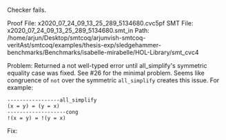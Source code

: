 Checker fails.

Proof File: x2020_07_24_09_13_25_289_5134680.cvc5pf
SMT File: x2020_07_24_09_13_25_289_5134680.smt_in
Path: /home/arjun/Desktop/smtcoq/arjunvish-smtcoq-veritAst/smtcoq/examples/thesis-exp/sledgehammer-benchmarks/Benchmarks/isabelle-mirabelle/HOL-Library/smt_cvc4

Problem: Returned a not well-typed error until all_simplify's symmetric equality case was fixed. See #26 for the minimal problem. Seems like congruence of `not` over the symmetric `all_simplify` creates this issue. For example:
```
-----------------all_simplify
(x = y) = (y = x)
-------------------cong
!(x = y) = !(y = x)
```

Fix:
